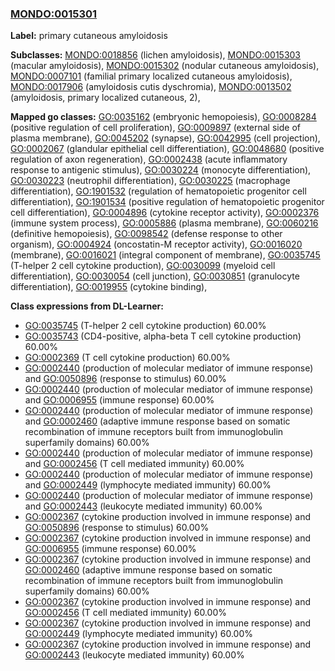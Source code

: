 
### [MONDO:0015301](http://purl.obolibrary.org/obo/MONDO_0015301)
**Label:** primary cutaneous amyloidosis

**Subclasses:** [MONDO:0018856](http://purl.obolibrary.org/obo/MONDO_0018856) (lichen amyloidosis), [MONDO:0015303](http://purl.obolibrary.org/obo/MONDO_0015303) (macular amyloidosis), [MONDO:0015302](http://purl.obolibrary.org/obo/MONDO_0015302) (nodular cutaneous amyloidosis), [MONDO:0007101](http://purl.obolibrary.org/obo/MONDO_0007101) (familial primary localized cutaneous amyloidosis), [MONDO:0017906](http://purl.obolibrary.org/obo/MONDO_0017906) (amyloidosis cutis dyschromia), [MONDO:0013502](http://purl.obolibrary.org/obo/MONDO_0013502) (amyloidosis, primary localized cutaneous, 2), 

**Mapped go classes:** [GO:0035162](http://purl.obolibrary.org/obo/GO_0035162) (embryonic hemopoiesis), [GO:0008284](http://purl.obolibrary.org/obo/GO_0008284) (positive regulation of cell proliferation), [GO:0009897](http://purl.obolibrary.org/obo/GO_0009897) (external side of plasma membrane), [GO:0045202](http://purl.obolibrary.org/obo/GO_0045202) (synapse), [GO:0042995](http://purl.obolibrary.org/obo/GO_0042995) (cell projection), [GO:0002067](http://purl.obolibrary.org/obo/GO_0002067) (glandular epithelial cell differentiation), [GO:0048680](http://purl.obolibrary.org/obo/GO_0048680) (positive regulation of axon regeneration), [GO:0002438](http://purl.obolibrary.org/obo/GO_0002438) (acute inflammatory response to antigenic stimulus), [GO:0030224](http://purl.obolibrary.org/obo/GO_0030224) (monocyte differentiation), [GO:0030223](http://purl.obolibrary.org/obo/GO_0030223) (neutrophil differentiation), [GO:0030225](http://purl.obolibrary.org/obo/GO_0030225) (macrophage differentiation), [GO:1901532](http://purl.obolibrary.org/obo/GO_1901532) (regulation of hematopoietic progenitor cell differentiation), [GO:1901534](http://purl.obolibrary.org/obo/GO_1901534) (positive regulation of hematopoietic progenitor cell differentiation), [GO:0004896](http://purl.obolibrary.org/obo/GO_0004896) (cytokine receptor activity), [GO:0002376](http://purl.obolibrary.org/obo/GO_0002376) (immune system process), [GO:0005886](http://purl.obolibrary.org/obo/GO_0005886) (plasma membrane), [GO:0060216](http://purl.obolibrary.org/obo/GO_0060216) (definitive hemopoiesis), [GO:0098542](http://purl.obolibrary.org/obo/GO_0098542) (defense response to other organism), [GO:0004924](http://purl.obolibrary.org/obo/GO_0004924) (oncostatin-M receptor activity), [GO:0016020](http://purl.obolibrary.org/obo/GO_0016020) (membrane), [GO:0016021](http://purl.obolibrary.org/obo/GO_0016021) (integral component of membrane), [GO:0035745](http://purl.obolibrary.org/obo/GO_0035745) (T-helper 2 cell cytokine production), [GO:0030099](http://purl.obolibrary.org/obo/GO_0030099) (myeloid cell differentiation), [GO:0030054](http://purl.obolibrary.org/obo/GO_0030054) (cell junction), [GO:0030851](http://purl.obolibrary.org/obo/GO_0030851) (granulocyte differentiation), [GO:0019955](http://purl.obolibrary.org/obo/GO_0019955) (cytokine binding), 

**Class expressions from DL-Learner:**

- [GO:0035745](http://purl.obolibrary.org/obo/GO_0035745) (T-helper 2 cell cytokine production) 60.00%
- [GO:0035743](http://purl.obolibrary.org/obo/GO_0035743) (CD4-positive, alpha-beta T cell cytokine production) 60.00%
- [GO:0002369](http://purl.obolibrary.org/obo/GO_0002369) (T cell cytokine production) 60.00%
- [GO:0002440](http://purl.obolibrary.org/obo/GO_0002440) (production of molecular mediator of immune response) and [GO:0050896](http://purl.obolibrary.org/obo/GO_0050896) (response to stimulus) 60.00%
- [GO:0002440](http://purl.obolibrary.org/obo/GO_0002440) (production of molecular mediator of immune response) and [GO:0006955](http://purl.obolibrary.org/obo/GO_0006955) (immune response) 60.00%
- [GO:0002440](http://purl.obolibrary.org/obo/GO_0002440) (production of molecular mediator of immune response) and [GO:0002460](http://purl.obolibrary.org/obo/GO_0002460) (adaptive immune response based on somatic recombination of immune receptors built from immunoglobulin superfamily domains) 60.00%
- [GO:0002440](http://purl.obolibrary.org/obo/GO_0002440) (production of molecular mediator of immune response) and [GO:0002456](http://purl.obolibrary.org/obo/GO_0002456) (T cell mediated immunity) 60.00%
- [GO:0002440](http://purl.obolibrary.org/obo/GO_0002440) (production of molecular mediator of immune response) and [GO:0002449](http://purl.obolibrary.org/obo/GO_0002449) (lymphocyte mediated immunity) 60.00%
- [GO:0002440](http://purl.obolibrary.org/obo/GO_0002440) (production of molecular mediator of immune response) and [GO:0002443](http://purl.obolibrary.org/obo/GO_0002443) (leukocyte mediated immunity) 60.00%
- [GO:0002367](http://purl.obolibrary.org/obo/GO_0002367) (cytokine production involved in immune response) and [GO:0050896](http://purl.obolibrary.org/obo/GO_0050896) (response to stimulus) 60.00%
- [GO:0002367](http://purl.obolibrary.org/obo/GO_0002367) (cytokine production involved in immune response) and [GO:0006955](http://purl.obolibrary.org/obo/GO_0006955) (immune response) 60.00%
- [GO:0002367](http://purl.obolibrary.org/obo/GO_0002367) (cytokine production involved in immune response) and [GO:0002460](http://purl.obolibrary.org/obo/GO_0002460) (adaptive immune response based on somatic recombination of immune receptors built from immunoglobulin superfamily domains) 60.00%
- [GO:0002367](http://purl.obolibrary.org/obo/GO_0002367) (cytokine production involved in immune response) and [GO:0002456](http://purl.obolibrary.org/obo/GO_0002456) (T cell mediated immunity) 60.00%
- [GO:0002367](http://purl.obolibrary.org/obo/GO_0002367) (cytokine production involved in immune response) and [GO:0002449](http://purl.obolibrary.org/obo/GO_0002449) (lymphocyte mediated immunity) 60.00%
- [GO:0002367](http://purl.obolibrary.org/obo/GO_0002367) (cytokine production involved in immune response) and [GO:0002443](http://purl.obolibrary.org/obo/GO_0002443) (leukocyte mediated immunity) 60.00%


